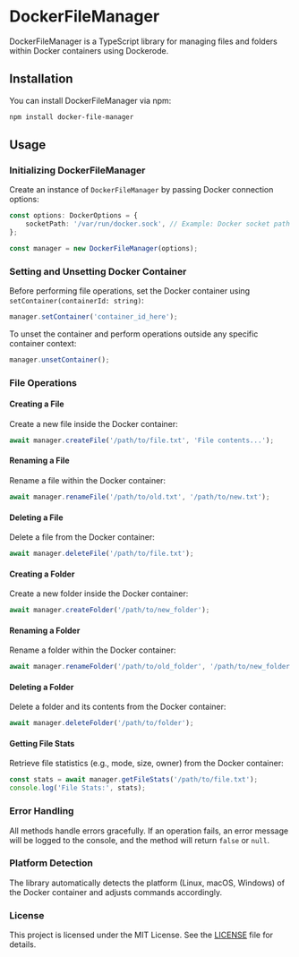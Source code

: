 # DockerFileManager

DockerFileManager is a TypeScript library for managing files and folders within Docker containers using Dockerode.

## Installation

You can install DockerFileManager via npm:

```bash
npm install docker-file-manager
```

## Usage

### Initializing DockerFileManager

Create an instance of `DockerFileManager` by passing Docker connection options:

```typescript
const options: DockerOptions = {
    socketPath: '/var/run/docker.sock', // Example: Docker socket path
};

const manager = new DockerFileManager(options);
```

### Setting and Unsetting Docker Container

Before performing file operations, set the Docker container using `setContainer(containerId: string)`:

```typescript
manager.setContainer('container_id_here');
```

To unset the container and perform operations outside any specific container context:

```typescript
manager.unsetContainer();
```

### File Operations

#### Creating a File

Create a new file inside the Docker container:

```typescript
await manager.createFile('/path/to/file.txt', 'File contents...');
```

#### Renaming a File

Rename a file within the Docker container:

```typescript
await manager.renameFile('/path/to/old.txt', '/path/to/new.txt');
```

#### Deleting a File

Delete a file from the Docker container:

```typescript
await manager.deleteFile('/path/to/file.txt');
```

#### Creating a Folder

Create a new folder inside the Docker container:

```typescript
await manager.createFolder('/path/to/new_folder');
```

#### Renaming a Folder

Rename a folder within the Docker container:

```typescript
await manager.renameFolder('/path/to/old_folder', '/path/to/new_folder');
```

#### Deleting a Folder

Delete a folder and its contents from the Docker container:

```typescript
await manager.deleteFolder('/path/to/folder');
```

#### Getting File Stats

Retrieve file statistics (e.g., mode, size, owner) from the Docker container:

```typescript
const stats = await manager.getFileStats('/path/to/file.txt');
console.log('File Stats:', stats);
```

### Error Handling

All methods handle errors gracefully. If an operation fails, an error message will be logged to the console, and the method will return `false` or `null`.

### Platform Detection

The library automatically detects the platform (Linux, macOS, Windows) of the Docker container and adjusts commands accordingly.

### License

This project is licensed under the MIT License. See the [LICENSE](./LICENSE) file for details.
```
